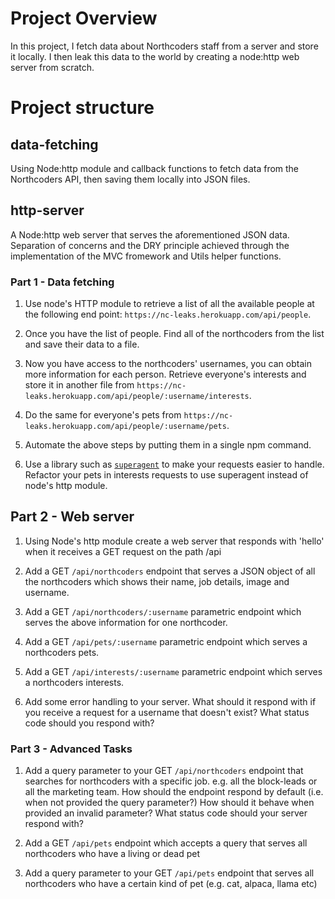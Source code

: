 # Project Overview
In this project, I fetch data about Northcoders staff from a server and store it locally. I then leak this data to the world by creating a node:http web server from scratch.

# Project structure

## data-fetching
Using Node:http module and callback functions to fetch data from the Northcoders API, then saving them locally into JSON files.


## http-server
A Node:http web server that serves the aforementioned JSON  data. Separation of concerns and the DRY principle achieved through the implementation of the MVC fromework and Utils helper functions.




### Part 1 - Data fetching
1. Use node's HTTP module to retrieve a list of all the available people at the following end point: `https://nc-leaks.herokuapp.com/api/people`.

2. Once you have the list of people. Find all of the northcoders from the list and save their data to a file.

3. Now you have access to the northcoders' usernames, you can obtain more information for each person. Retrieve everyone's interests and store it in another file from `https://nc-leaks.herokuapp.com/api/people/:username/interests`.

4. Do the same for everyone's pets from `https://nc-leaks.herokuapp.com/api/people/:username/pets`.

5. Automate the above steps by putting them in a single npm command.

6. Use a library such as [`superagent`](https://github.com/visionmedia/superagent) to make your requests easier to handle. Refactor your pets in interests requests to use superagent instead of node's http module.

## Part 2 - Web server
1. Using Node's http module create a web server that responds with 'hello' when it receives a GET request on the path /api

2. Add a GET `/api/northcoders` endpoint that serves a JSON object of all the northcoders which shows their name, job details, image and username.

3. Add a GET `/api/northcoders/:username` parametric endpoint which serves the above information for one northcoder.

4. Add a GET `/api/pets/:username` parametric endpoint which serves a northcoders pets.

5. Add a GET `/api/interests/:username` parametric endpoint which serves a northcoders interests.

6. Add some error handling to your server. What should it respond with if you receive a request for a username that doesn't exist? What status code should you respond with?

### Part 3 - Advanced Tasks

1. Add a query parameter to your GET `/api/northcoders` endpoint that searches for northcoders with a specific job. e.g. all the block-leads or all the marketing team. How should the endpoint respond by default (i.e. when not provided the query parameter?) How should it behave when provided an invalid parameter? What status code should your server respond with?

2. Add a GET `/api/pets` endpoint which accepts a query that serves all northcoders who have a living or dead pet

3. Add a query parameter to your GET `/api/pets` endpoint that serves all northcoders who have a certain kind of pet (e.g. cat, alpaca, llama etc)
